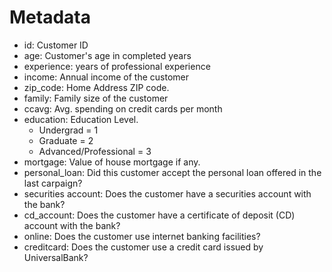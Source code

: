 # Metadata

- id: Customer ID
- age: Customer's age in completed years
- experience: years of professional experience
- income: Annual income of the customer
- zip_code: Home Address ZIP code.
- family: Family size of the customer
- ccavg: Avg. spending on credit cards per month
- education: Education Level.
  - Undergrad = 1
  - Graduate = 2
  - Advanced/Professional = 3
- mortgage: Value of house mortgage if any.
- personal_loan: Did this customer accept the personal loan offered in the last carpaign?
- securities account: Does the customer have a securities account with the bank?
- cd_account: Does the customer have a certificate of deposit (CD) account with the bank?
- online: Does the customer use internet banking facilities?
- creditcard: Does the customer use a credit card issued by UniversalBank?
